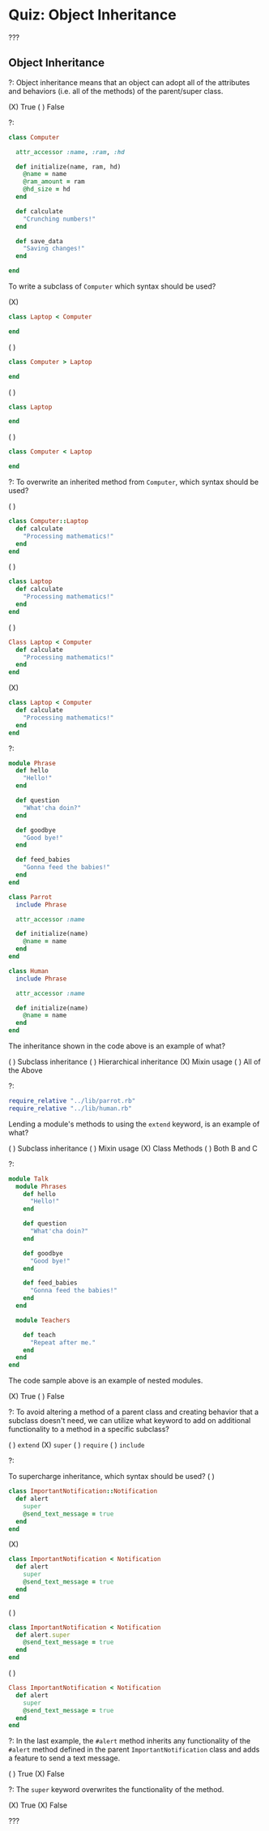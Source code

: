 # Quiz: Object Inheritance

???

## Object Inheritance

?: Object inheritance means that an object can adopt all of the attributes and behaviors (i.e. all of the methods) of the parent/super class. 

(X) True ( ) False

?:

```ruby
class Computer

  attr_accessor :name, :ram, :hd

  def initialize(name, ram, hd)
    @name = name
    @ram_amount = ram
    @hd_size = hd
  end

  def calculate
    "Crunching numbers!"
  end

  def save_data
    "Saving changes!"
  end

end
```

To write a subclass of `Computer` which syntax should be used?

(X)
```ruby
class Laptop < Computer

end
```
( )
```ruby
class Computer > Laptop

end
```
( )
```ruby
class Laptop

end
```
( )
```ruby
class Computer < Laptop

end
```

?: To overwrite an inherited method from `Computer`, which syntax should be used?

( )
```ruby
class Computer::Laptop
  def calculate
    "Processing mathematics!"
  end
end
```
( )
```ruby
class Laptop
  def calculate
    "Processing mathematics!"
  end
end
```
( )
```ruby
Class Laptop < Computer
  def calculate
    "Processing mathematics!"
  end
end
```
(X)
```ruby
class Laptop < Computer
  def calculate
    "Processing mathematics!"
  end
end
```

?:

```ruby
module Phrase
  def hello
    "Hello!"
  end

  def question
    "What'cha doin?"
  end

  def goodbye
    "Good bye!"
  end

  def feed_babies
    "Gonna feed the babies!"
  end
end

class Parrot
  include Phrase

  attr_accessor :name

  def initialize(name)
    @name = name
  end
end

class Human
  include Phrase

  attr_accessor :name

  def initialize(name)
    @name = name
  end
end
```

The inheritance shown in the code above is an example of what?

( ) Subclass inheritance ( ) Hierarchical inheritance (X) Mixin usage ( ) All of the Above

?:

```ruby
require_relative "../lib/parrot.rb"
require_relative "../lib/human.rb"
```

Lending a module's methods to using the `extend` keyword, is an example of what?

( ) Subclass inheritance ( ) Mixin usage (X) Class Methods ( ) Both B and C

?:

```ruby
module Talk
  module Phrases
    def hello
      "Hello!"
    end

    def question
      "What'cha doin?"
    end

    def goodbye
      "Good bye!"
    end

    def feed_babies
      "Gonna feed the babies!"
    end
  end

  module Teachers

    def teach
      "Repeat after me."
    end
  end
end
```

The code sample above is an example of nested modules.

(X) True ( ) False

?: To avoid altering a method of a parent class and creating behavior that a subclass doesn't need, we can utilize what keyword to add on additional functionality to a method in a specific subclass?

( ) `extend` (X) `super` ( ) `require` ( ) `include`

?:

To supercharge inheritance, which syntax should be used?
( )
```ruby
class ImportantNotification::Notification
  def alert
    super
    @send_text_message = true
  end
end
```
(X)
```ruby
class ImportantNotification < Notification
  def alert
    super
    @send_text_message = true
  end
end
```
( )
```ruby
class ImportantNotification < Notification
  def alert.super
    @send_text_message = true
  end
end
```
( )
```ruby
Class ImportantNotification < Notification
  def alert
    super
    @send_text_message = true
  end
end
```

?: In the last example, the `#alert` method inherits any functionality of the `#alert` method defined in the parent `ImportantNotification` class and adds a feature to send a text message.

( ) True (X) False

?: The `super` keyword overwrites the functionality of the method.

(X) True (X) False

???
